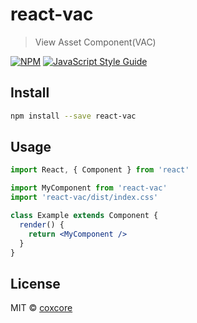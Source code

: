 # react-vac

> View Asset Component(VAC)

[![NPM](https://img.shields.io/npm/v/react-vac.svg)](https://www.npmjs.com/package/react-vac) [![JavaScript Style Guide](https://img.shields.io/badge/code_style-standard-brightgreen.svg)](https://standardjs.com)

## Install

```bash
npm install --save react-vac
```

## Usage

```jsx
import React, { Component } from 'react'

import MyComponent from 'react-vac'
import 'react-vac/dist/index.css'

class Example extends Component {
  render() {
    return <MyComponent />
  }
}
```

## License

MIT © [coxcore](https://github.com/coxcore)
